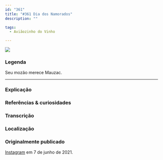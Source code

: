 ```yaml
---
id: "361"
title: "#361 Dia dos Namorados"
description: ""

tags:
  - Aviãozinho do Vinho

---
```


![](https://bebiodicionario-com.s3.amazonaws.com/media/posts/202106/198196355_335047808072057_2195085722626036002_n_17893263386141814.jpg)


### Legenda

Seu mozão merece Mauzac.


---

### Explicação



### Referências & curiosidades


### Transcrição

### Localização


### Originalmente publicado

[Instagram](https://www.instagram.com/p//) em 7 de junho de 2021.
